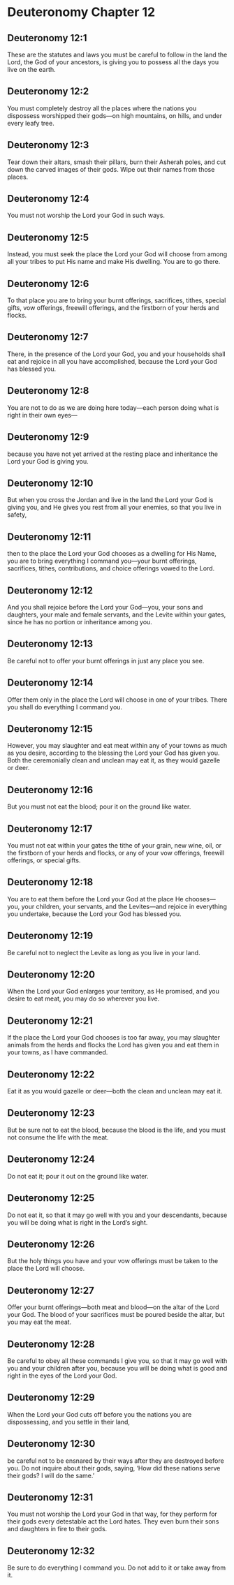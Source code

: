 # Deuteronomy Chapter 12

## Deuteronomy 12:1
These are the statutes and laws you must be careful to follow in the land the Lord, the God of your ancestors, is giving you to possess all the days you live on the earth.

## Deuteronomy 12:2
You must completely destroy all the places where the nations you dispossess worshipped their gods—on high mountains, on hills, and under every leafy tree.

## Deuteronomy 12:3
Tear down their altars, smash their pillars, burn their Asherah poles, and cut down the carved images of their gods. Wipe out their names from those places.

## Deuteronomy 12:4
You must not worship the Lord your God in such ways.

## Deuteronomy 12:5
Instead, you must seek the place the Lord your God will choose from among all your tribes to put His name and make His dwelling. You are to go there.

## Deuteronomy 12:6
To that place you are to bring your burnt offerings, sacrifices, tithes, special gifts, vow offerings, freewill offerings, and the firstborn of your herds and flocks.

## Deuteronomy 12:7
There, in the presence of the Lord your God, you and your households shall eat and rejoice in all you have accomplished, because the Lord your God has blessed you.

## Deuteronomy 12:8
You are not to do as we are doing here today—each person doing what is right in their own eyes—

## Deuteronomy 12:9
because you have not yet arrived at the resting place and inheritance the Lord your God is giving you.

## Deuteronomy 12:10
But when you cross the Jordan and live in the land the Lord your God is giving you, and He gives you rest from all your enemies, so that you live in safety,

## Deuteronomy 12:11
then to the place the Lord your God chooses as a dwelling for His Name, you are to bring everything I command you—your burnt offerings, sacrifices, tithes, contributions, and choice offerings vowed to the Lord.

## Deuteronomy 12:12
And you shall rejoice before the Lord your God—you, your sons and daughters, your male and female servants, and the Levite within your gates, since he has no portion or inheritance among you.

## Deuteronomy 12:13
Be careful not to offer your burnt offerings in just any place you see.

## Deuteronomy 12:14
Offer them only in the place the Lord will choose in one of your tribes. There you shall do everything I command you.

## Deuteronomy 12:15
However, you may slaughter and eat meat within any of your towns as much as you desire, according to the blessing the Lord your God has given you. Both the ceremonially clean and unclean may eat it, as they would gazelle or deer.

## Deuteronomy 12:16
But you must not eat the blood; pour it on the ground like water.

## Deuteronomy 12:17
You must not eat within your gates the tithe of your grain, new wine, oil, or the firstborn of your herds and flocks, or any of your vow offerings, freewill offerings, or special gifts.

## Deuteronomy 12:18
You are to eat them before the Lord your God at the place He chooses—you, your children, your servants, and the Levites—and rejoice in everything you undertake, because the Lord your God has blessed you.

## Deuteronomy 12:19
Be careful not to neglect the Levite as long as you live in your land.

## Deuteronomy 12:20
When the Lord your God enlarges your territory, as He promised, and you desire to eat meat, you may do so wherever you live.

## Deuteronomy 12:21
If the place the Lord your God chooses is too far away, you may slaughter animals from the herds and flocks the Lord has given you and eat them in your towns, as I have commanded.

## Deuteronomy 12:22
Eat it as you would gazelle or deer—both the clean and unclean may eat it.

## Deuteronomy 12:23
But be sure not to eat the blood, because the blood is the life, and you must not consume the life with the meat.

## Deuteronomy 12:24
Do not eat it; pour it out on the ground like water.

## Deuteronomy 12:25
Do not eat it, so that it may go well with you and your descendants, because you will be doing what is right in the Lord’s sight.

## Deuteronomy 12:26
But the holy things you have and your vow offerings must be taken to the place the Lord will choose.

## Deuteronomy 12:27
Offer your burnt offerings—both meat and blood—on the altar of the Lord your God. The blood of your sacrifices must be poured beside the altar, but you may eat the meat.

## Deuteronomy 12:28
Be careful to obey all these commands I give you, so that it may go well with you and your children after you, because you will be doing what is good and right in the eyes of the Lord your God.

## Deuteronomy 12:29
When the Lord your God cuts off before you the nations you are dispossessing, and you settle in their land,

## Deuteronomy 12:30
be careful not to be ensnared by their ways after they are destroyed before you. Do not inquire about their gods, saying, ‘How did these nations serve their gods? I will do the same.’

## Deuteronomy 12:31
You must not worship the Lord your God in that way, for they perform for their gods every detestable act the Lord hates. They even burn their sons and daughters in fire to their gods.

## Deuteronomy 12:32
Be sure to do everything I command you. Do not add to it or take away from it.


